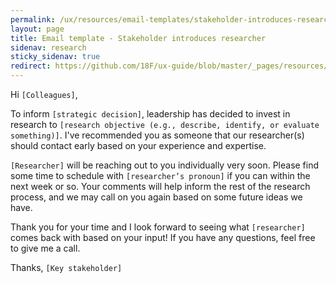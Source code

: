 ```yaml
---
permalink: /ux/resources/email-templates/stakeholder-introduces-researcher
layout: page
title: Email template - Stakeholder introduces researcher
sidenav: research
sticky_sidenav: true
redirect: https://github.com/18F/ux-guide/blob/master/_pages/resources/email-templates/stakeholder-introduces-researcher.md
---
```


Hi `[Colleagues]`,

To inform `[strategic decision]`, leadership has decided to invest in research to `[research objective (e.g., describe, identify, or evaluate something)]`. I've recommended you as someone that our researcher(s) should contact early based on your experience and expertise.

`[Researcher]` will be reaching out to you individually very soon. Please find some time to schedule with `[researcher’s pronoun]` if you can within the next week or so. Your comments will help inform the rest of the research process, and we may call on you again based on some future ideas we have.

Thank you for your time and I look forward to seeing what `[researcher]` comes back with based on your input! If you have any questions, feel free to give me a call.

Thanks,
`[Key stakeholder]`
